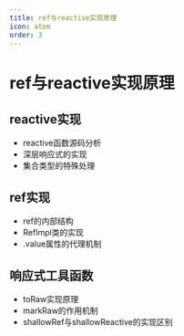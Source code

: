 ```yaml
---
title: ref与reactive实现原理
icon: atom
order: 3
---
```


# ref与reactive实现原理

## reactive实现
- reactive函数源码分析
- 深层响应式的实现
- 集合类型的特殊处理

## ref实现
- ref的内部结构
- RefImpl类的实现
- .value属性的代理机制

## 响应式工具函数
- toRaw实现原理
- markRaw的作用机制
- shallowRef与shallowReactive的实现区别
